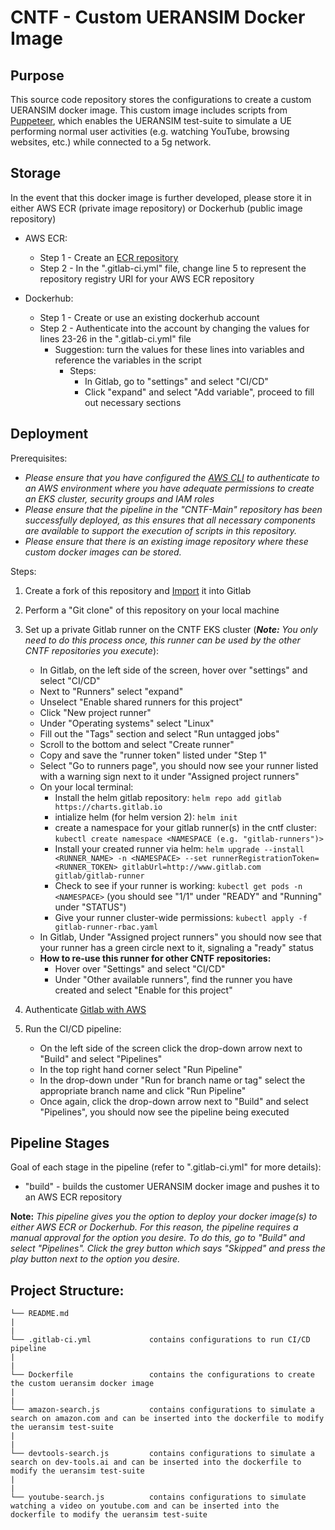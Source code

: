 # CNTF - Custom UERANSIM Docker Image

## Purpose
This source code repository stores the configurations to create a custom UERANSIM docker image. This custom image includes scripts from [Puppeteer](https://github.com/puppeteer/puppeteer), which enables the UERANSIM test-suite to simulate a UE performing normal user activities (e.g. watching YouTube, browsing websites, etc.) while connected to a 5g network.

## Storage
In the event that this docker image is further developed, please store it in either AWS ECR (private image repository) or Dockerhub (public image repository)
* AWS ECR: 
    * Step 1 - Create an [ECR repository](https://docs.aws.amazon.com/AmazonECR/latest/userguide/repository-create.html)
    * Step 2 - In the ".gitlab-ci.yml" file, change line 5 to represent the repository registry URI for your AWS ECR repository

* Dockerhub:
    * Step 1 - Create or use an existing dockerhub account
    * Step 2 - Authenticate into the account by changing the values for lines 23-26 in the ".gitlab-ci.yml" file 
        * Suggestion: turn the values for these lines into variables and reference the variables in the script
            * Steps:
              * In Gitlab, go to "settings" and select "CI/CD"
              * Click "expand" and select "Add variable", proceed to fill out necessary sections

## Deployment
Prerequisites:

* *Please ensure that you have configured the [AWS CLI](https://docs.aws.amazon.com/cli/latest/userguide/getting-started-quickstart.html) to authenticate to an AWS environment where you have adequate permissions to create an EKS cluster, security groups and IAM roles* 
* *Please ensure that the pipeline in the "CNTF-Main" repository has been successfully deployed, as this ensures that all necessary components are available to support the execution of scripts in this repository.*  
* *Please ensure that there is an existing image repository where these custom docker images can be stored.*

Steps:
1. Create a fork of this repository and [Import](https://docs.gitlab.com/ee/user/project/import/github.html) it into Gitlab  
2. Perform a "Git clone" of this repository on your local machine
3. Set up a private Gitlab runner on the CNTF EKS cluster (***Note:*** *You only need to do this process once, this runner can be used by the other CNTF repositories you execute*):
    * In Gitlab, on the left side of the screen, hover over "settings" and select "CI/CD"
    * Next to "Runners" select "expand"
    * Unselect "Enable shared runners for this project"
    * Click "New project runner"
    * Under "Operating systems" select "Linux"
    * Fill out the "Tags" section and select "Run untagged jobs"
    * Scroll to the bottom and select "Create runner"
    * Copy and save the "runner token" listed under "Step 1"
    * Select "Go to runners page", you should now see your runner listed with a warning sign next to it under "Assigned project runners"
    * On your local terminal:
        * Install the helm gitlab repository: `helm repo add gitlab https://charts.gitlab.io`
        * intialize helm (for helm version 2): `helm init` 
        * create a namespace for your gitlab runner(s) in the cntf cluster: `kubectl create namespace <NAMESPACE (e.g. "gitlab-runners")>`
        * Install your created runner via helm: 
        `helm upgrade --install <RUNNER_NAME> -n <NAMESPACE> --set runnerRegistrationToken=<RUNNER_TOKEN> gitlabUrl=http://www.gitlab.com gitlab/gitlab-runner`
        * Check to see if your runner is working: `kubectl get pods -n <NAMESPACE>` (you should see "1/1" under "READY" and "Running" under "STATUS")
        * Give your runner cluster-wide permissions: `kubectl apply -f gitlab-runner-rbac.yaml`
    * In Gitlab, Under "Assigned project runners" you should now see that your runner has a green circle next to it, signaling a "ready" status
    * **How to re-use this runner for other CNTF repositories:**
        * Hover over "Settings" and select "CI/CD"
        * Under "Other available runners", find the runner you have created and select "Enable for this project"

4. Authenticate [Gitlab with AWS](https://docs.gitlab.com/ee/ci/cloud_deployment/)

5. Run the CI/CD pipeline:
    * On the left side of the screen click the drop-down arrow next to "Build" and select "Pipelines"
    * In the top right hand corner select "Run Pipeline"
    * In the drop-down under "Run for branch name or tag" select the appropriate branch name and click "Run Pipeline"
    * Once again, click the drop-down arrow next to "Build" and select "Pipelines", you should now see the pipeline being executed

## Pipeline Stages
Goal of each stage in the pipeline (refer to ".gitlab-ci.yml" for more details):
* "build" - builds the customer UERANSIM docker image and pushes it to an AWS ECR repository

**Note:** *This pipeline gives you the option to deploy your docker image(s) to either AWS ECR or Dockerhub. For this reason, the pipeline requires a manual approval for the option you desire. To do this, go to "Build" and select "Pipelines". Click the grey button which says "Skipped" and press the play button next to the option you desire.*
## Project Structure:
```
└── README.md
|
|
└── .gitlab-ci.yml             contains configurations to run CI/CD pipeline
|
|
└── Dockerfile                 contains the configurations to create the custom ueransim docker image
|   
|
└── amazon-search.js           contains configurations to simulate a search on amazon.com and can be inserted into the dockerfile to modify the ueransim test-suite
|
|
└── devtools-search.js         contains configurations to simulate a search on dev-tools.ai and can be inserted into the dockerfile to modify the ueransim test-suite
|
|
└── youtube-search.js          contains configurations to simulate watching a video on youtube.com and can be inserted into the dockerfile to modify the ueransim test-suite
```

